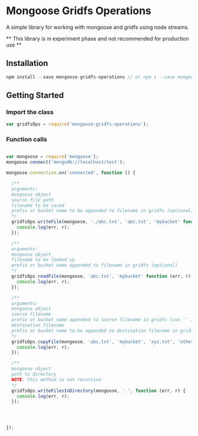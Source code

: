 # Mongoose Gridfs Operations

A simple library for working with mongoose and gridfs using node streams.

** This library is in experiment phase and not recommended for production use **

## Installation ##

```javascript
npm install --save mongoose-gridfs-operations // or npm i --save mongoose-gridfs-operations
```

## Getting Started ##

### Import the class ###

```javascript
var gridfsOps = require('mongoose-gridfs-operations');
```

### Function calls ###

```javascript

var mongoose = require('mongoose');
mongoose.connect('mongodb://localhost/test');

mongoose.connection.on('connected', function () {

  /**
  arguments:
  mongoose object
  source file path
  filename to be saved
  prefix or bucket name to be appended to filename in gridfs (optional)
  */
  gridfsOps.writeFile(mongoose, './abc.txt', 'abc.txt', 'mybucket' function (err, r) {
    console.log(err, r);
  });

  /**
  arguments:
  mongoose object
  filename to be looked up
  prefix or bucket name appended to filename in gridfs (optional)
  */
  gridfsOps.readFile(mongoose, 'abc.txt', 'mybucket' function (err, r) {
    console.log(err, r);
  });

  /**
  arguments:
  mongoose object
  source filename
  prefix or bucket name appended to source filename in gridfs (use '' if no prefix)
  destination filename
  prefix or bucket name to be appended to destination filename in gridfs (optional)
  */
  gridfsOps.copyFile(mongoose, 'abc.txt', 'mybucket', 'xyz.txt', 'otherbucket' function (err, r) {
    console.log(err, r);
  });

  /**
  mongoose object
  path to directory
  NOTE: this method is not recursive
  */
  gridfsOps.writeFilesInDirectory(mongoose, '.', function (err, r) {
    console.log(err, r);
  });




});

```